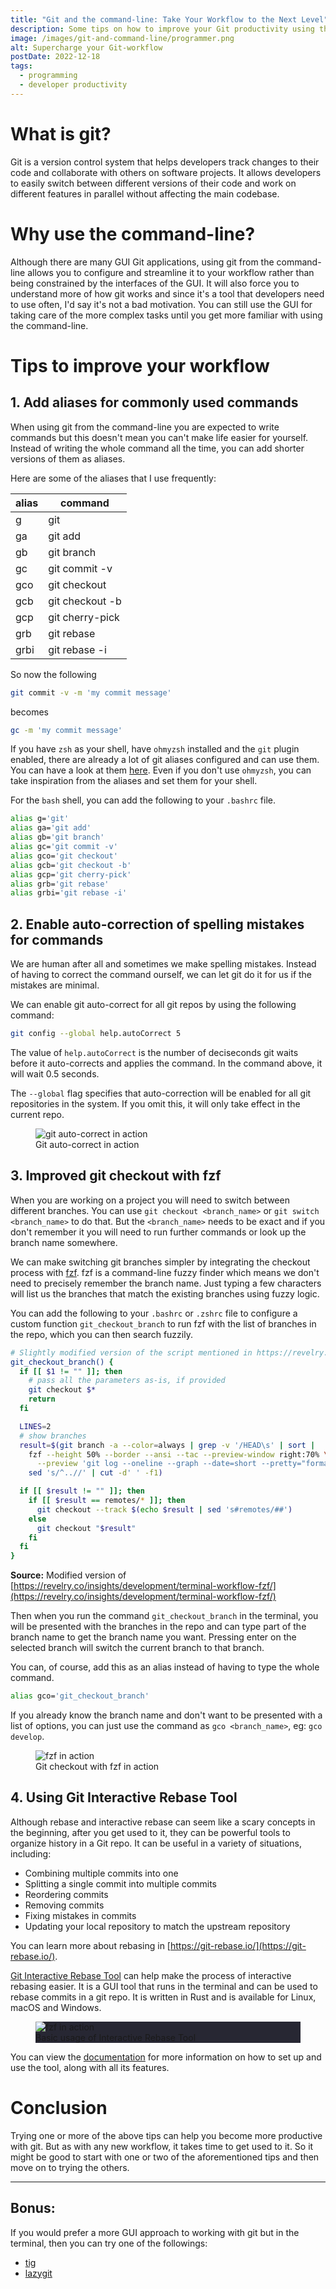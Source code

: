 ```yaml
---
title: "Git and the command-line: Take Your Workflow to the Next Level"
description: Some tips on how to improve your Git productivity using the command-line
image: /images/git-and-command-line/programmer.png
alt: Supercharge your Git-workflow
postDate: 2022-12-18
tags:
  - programming
  - developer productivity
---
```


# What is git?
Git is a version control system that helps developers track changes to their code and collaborate with others on software projects. It allows developers to easily switch between different versions of their code and work on different features in parallel without affecting the main codebase.

# Why use the command-line?
Although there are many GUI Git applications, using git from the command-line allows you to configure and streamline it to your workflow rather than being constrained by the interfaces of the GUI. It will also force you to understand more of how git works and since it's a tool that developers need to use often, I'd say it's not a bad motivation. You can still use the GUI for taking care of the more complex tasks until you get more familiar with using the command-line.

# Tips to improve your workflow

## 1\. Add aliases for commonly used commands

When using git from the command-line you are expected to write commands but this doesn't mean you can't make life easier for yourself. Instead of writing the whole command all the time, you can add shorter versions of them as aliases.

Here are some of the aliases that I use frequently:

<div class="flex justify-center">
  <table class="table-auto justify-center mb-4 w-1/2">
    <thead>
      <tr>
        <th>alias</th>
        <th>command</th>
      </tr>
    </thead>
    <tbody class="font-mono">
      <tr>
        <td>g</td>
        <td>git</td>
      </tr>
      <tr>
        <td>ga</td>
        <td>git add</td>
      </tr>
      <tr>
        <td>gb</td>
        <td>git branch</td>
      </tr>
      <tr>
        <td>gc</td>
        <td>git commit -v</td>
      </tr>
      <tr>
        <td>gco</td>
        <td>git checkout</td>
      </tr>
      <tr>
        <td>gcb</td>
        <td>git checkout -b</td>
      </tr>
      <tr>
        <td>gcp</td>
        <td>git cherry-pick</td>
      </tr>
      <tr>
        <td>grb</td>
        <td>git rebase</td>
      </tr>
      <tr>
        <td>grbi</td>
        <td>git rebase -i</td>
      </tr>
    </tbody>
  </table>
</div>

So now the following

```bash
git commit -v -m 'my commit message'
```

becomes

```bash
gc -m 'my commit message'
```

If you have `zsh` as your shell, have `ohmyzsh` installed and the `git` plugin enabled, there are already a lot of git aliases configured and can use them. You can have a look at them [here](https://github.com/ohmyzsh/ohmyzsh/blob/master/plugins/git/git.plugin.zsh). Even if you don't use `ohmyzsh`, you can take inspiration from the aliases and set them for your shell.

For the `bash` shell, you can add the following to your `.bashrc` file.

```bash
alias g='git'
alias ga='git add'
alias gb='git branch'
alias gc='git commit -v'
alias gco='git checkout'
alias gcb='git checkout -b'
alias gcp='git cherry-pick'
alias grb='git rebase'
alias grbi='git rebase -i'
```

## 2\. Enable auto-correction of spelling mistakes for commands

We are human after all and sometimes we make spelling mistakes. Instead of having to correct the command ourself, we can let git do it for us if the mistakes are minimal.

We can enable git auto-correct for all git repos by using the following command:

```bash
git config --global help.autoCorrect 5
```

The value of `help.autoCorrect` is the number of deciseconds git waits before it auto-corrects and applies the command. In the command above, it will wait 0.5 seconds.

The `--global` flag specifies that auto-correction will be enabled for all git repositories in the system. If you omit this, it will only take effect in the current repo.

<figure class="image">
  <img src="/images/git-and-command-line/git-autocorrect.png" alt="git auto-correct in action"/>
  <figcaption>Git auto-correct in action</figcaption>
</figure>

## 3\. Improved git checkout with fzf

When you are working on a project you will need to switch between different branches. You can use `git checkout <branch_name>` or `git switch <branch_name>` to do that. But the `<branch_name>` needs to be exact and if you don't remember it you will need to run further commands or look up the branch name somewhere.

We can make switching git branches simpler by integrating the checkout process with [fzf](https://github.com/junegunn/fzf). fzf is a command-line fuzzy finder which means we don't need to precisely remember the branch name. Just typing a few characters will list us the branches that match the existing branches using fuzzy logic.

You can add the following to your `.bashrc` or `.zshrc` file to configure a custom function `git_checkout_branch` to run fzf with the list of branches in the repo, which you can then search fuzzily.

```bash
# Slightly modified version of the script mentioned in https://revelry.co/insights/development/terminal-workflow-fzf/
git_checkout_branch() {
  if [[ $1 != "" ]]; then
    # pass all the parameters as-is, if provided
    git checkout $*
    return
  fi

  LINES=2
  # show branches
  result=$(git branch -a --color=always | grep -v '/HEAD\s' | sort |
    fzf --height 50% --border --ansi --tac --preview-window right:70% \
      --preview 'git log --oneline --graph --date=short --pretty="format:%C(auto)%cd %h%d %s" $(sed s/^..// <<< {} | cut -d" " -f1) | head -'$LINES |
    sed 's/^..//' | cut -d' ' -f1)

  if [[ $result != "" ]]; then
    if [[ $result == remotes/* ]]; then
      git checkout --track $(echo $result | sed 's#remotes/##')
    else
      git checkout "$result"
    fi
  fi
}
```
**Source:** Modified version of [https://revelry.co/insights/development/terminal-workflow-fzf/](https://revelry.co/insights/development/terminal-workflow-fzf/)

Then when you run the command `git_checkout_branch` in the terminal, you will be presented with the branches in the repo and can type part of the branch name to get the branch name you want. Pressing enter on the selected branch will switch the current branch to that branch.

You can, of course, add this as an alias instead of having to type the whole command.

```bash
alias gco='git_checkout_branch'
```

If you already know the branch name and don't want to be presented with a list of options, you can just use the command as `gco <branch_name>`, eg: `gco develop`.

<figure class="image">
  <img src="/images/git-and-command-line/git-checkout-fzf.gif" alt="fzf in action"/>
  <figcaption>Git checkout with fzf in action</figcaption>
</figure>

## 4\. Using Git Interactive Rebase Tool

Although rebase and interactive rebase can seem like a scary concepts in the beginning, after you get used to it, they can be powerful tools to organize history in a Git repo. It can be useful in a variety of situations, including:

<ul class="list">
  <li>Combining multiple commits into one</li>
  <li>Splitting a single commit into multiple commits</li>
  <li>Reordering commits</li>
  <li>Removing commits</li>
  <li>Fixing mistakes in commits</li>
  <li>Updating your local repository to match the upstream repository</li>
</ul>

You can learn more about rebasing in [https://git-rebase.io/](https://git-rebase.io/).

[Git Interactive Rebase Tool](https://github.com/MitMaro/git-interactive-rebase-tool) can help make the process of interactive rebasing easier. It is a GUI tool that runs in the terminal and can be used to rebase commits in a git repo. It is written in Rust and is available for Linux, macOS and Windows.

<figure class="image" style="background: #272733">
  <img src="/images/git-and-command-line/interactive-rebase-tool.gif" alt="fzf in action"/>
  <figcaption>Basic usage of Interactive Rebase Tool</figcaption>
</figure>

You can view the [documentation](https://mitmaro.github.io/git-interactive-rebase-tool/) for more information on how to set up and use the tool, along with all its features.

# Conclusion

Trying one or more of the above tips can help you become more productive with git. But as with any new workflow, it takes time to get used to it. So it might be good to start with one or two of the aforementioned tips and then move on to trying the others.

<hr>

## Bonus:

If you would prefer a more GUI approach to working with git but in the terminal, then you can try one of the followings:

<ul class="list">
  <li><a href="https://github.com/jonas/tig">tig</a></li>
  <li><a href="https://github.com/jesseduffield/lazygit">lazygit</a></li>
</ul>
